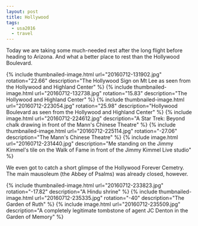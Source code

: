 ```yaml
---
layout: post
title: Hollywood
tags:
  - usa2016
  - travel
---
```


Today we are taking some much-needed rest after the long flight before heading
to Arizona. And what a better place to rest than the Hollywood Boulevard.

 {% include thumbnailed-image.html url="20160712-131902.jpg" rotation="22.66"
    description="The Hollywood Sign on Mt Lee as seen from the Hollywood and Highland Center" %}
 {% include thumbnailed-image.html url="20160712-132738.jpg" rotation="15.83"
    description="The Hollywood and Highland Center" %}
 {% include thumbnailed-image.html url="20160712-223054.jpg" rotation="25.98"
    description="Hollywood Boulevard as seen from the Hollywood and Highland Center" %}
 {% include image.html url="20160712-224612.jpg"
    description="A Star Trek: Beyond chalk drawing in front of the Mann's Chinese Theatre" %}
 {% include thumbnailed-image.html url="20160712-225114.jpg" rotation="-27.06"
    description="The Mann's Chinese Theatre" %}
 {% include image.html url="20160712-231440.jpg"
    description="Me standing on the Jimmy Kimmel's tile on the Walk of Fame in front of the Jimmy Kimmel Live studio" %}

We even got to catch a short glimpse of the Hollywood Forever Cemetry. The main mausoleum (the Abbey of Psalms) was already closed, however.

 {% include thumbnailed-image.html url="20160712-233823.jpg" rotation="-17.82"
    description="A Hindu shrine" %}
 {% include thumbnailed-image.html url="20160712-235335.jpg" rotation="-40"
    description="The Garden of Ruth" %}
 {% include image.html url="20160712-235509.jpg"
    description="A completely legitimate tombstone of agent JC Denton in the Garden of Memory" %}
